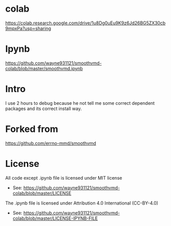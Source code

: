 # colab

https://colab.research.google.com/drive/1u8Dg0uEu9K9z6Jd26BG5ZX30cb9mpxPa?usp=sharing

# Ipynb

https://github.com/wayne931121/smoothvmd-colab/blob/master/smoothvmd.ipynb

# Intro

I use 2 hours to debug because he not tell me some correct dependent packages and its correct install way.

# Forked from

https://github.com/errno-mmd/smoothvmd

# License

All code except .ipynb file is licensed under MIT license
- See: https://github.com/wayne931121/smoothvmd-colab/blob/master/LICENSE

The .ipynb file is licensed under Attribution 4.0 International (CC-BY-4.0)
- See: https://github.com/wayne931121/smoothvmd-colab/blob/master/LICENSE-IPYNB-FILE
